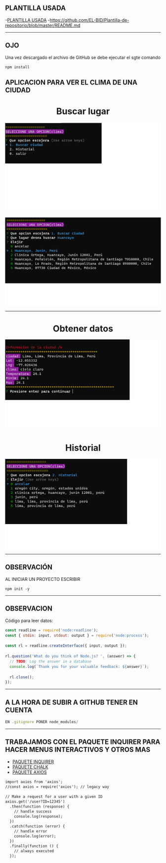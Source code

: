 
## PLANTILLA USADA
-[PLANTILLA USADA](#https://github.com/EL-BID/Plantilla-de-repositorio/blob/master/README.md)
-https://github.com/EL-BID/Plantilla-de-repositorio/blob/master/README.md

---
## OJO
Una vez descargado el archivo de GitHub se debe ejecutar el sgte comando
```js
npm install 
```
## APLICACION PARA VER EL CLIMA DE UNA CIUDAD
<h1 align="center"> Buscar lugar</h1>
<p align="center"><img src="./imgs/img1.png"/></p> 
<p align="center"><img src="./imgs/img2.png"/></p>
<hr>
<h1 align="center"> Obtener datos</h1>
<p align="center"><img src="./imgs/img3.png"/></p> 
<h1 align="center"> Historial</h1>
<p align="center"><img src="./imgs/img4.png"/></p> 

---
## OBSERVACIÓN
AL INICIAR UN PROYECTO ESCRIBIR 
```
npm init -y
```

---
## OBSERVACION
Código para leer datos:

```js
const readline = require('node:readline');
const { stdin: input, stdout: output } = require('node:process');

const rl = readline.createInterface({ input, output });

rl.question('What do you think of Node.js? ', (answer) => {
  // TODO: Log the answer in a database
  console.log(`Thank you for your valuable feedback: ${answer}`);

  rl.close();
});
```


---
## A LA HORA DE SUBIR A GITHUB TENER EN CUENTA

```js
EN .gitignore PONER node_modules/
```

---
## TRABAJAMOS CON EL PAQUETE INQUIRER PARA HACER MENUS INTERACTIVOS Y OTROS MAS

- [PAQUETE INQUIRER](https://www.npmjs.com/package/inquirer)
- [PAQUETE CHALK](https://www.npmjs.com/package/chalk)
- [PAQUETE AXIOS](https://www.npmjs.com/package/axios)
```JS
import axios from 'axios';
//const axios = require('axios'); // legacy way

// Make a request for a user with a given ID
axios.get('/user?ID=12345')
  .then(function (response) {
    // handle success
    console.log(response);
  })
  .catch(function (error) {
    // handle error
    console.log(error);
  })
  .finally(function () {
    // always executed
  });
```




